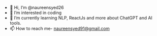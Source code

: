 - 👋 Hi, I’m @naureensyed26
- 👀 I’m interested in coding
- 🌱 I’m currently learning NLP, ReactJs and more about ChatGPT and AI tools.
- 📫 How to reach me- naureensyed91@gmail.com

<!---
naureensyed26/naureensyed26 is a ✨ special ✨ repository because its `README.md` (this file) appears on your GitHub profile.
You can click the Preview link to take a look at your changes.
--->
